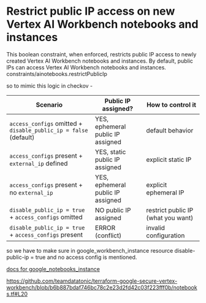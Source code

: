 # Restrict public IP access on new Vertex AI Workbench notebooks and instances	

This boolean constraint, when enforced, restricts public IP access to newly created Vertex AI Workbench notebooks and instances. By default, public IPs can access Vertex AI Workbench notebooks and instances.
constraints/ainotebooks.restrictPublicIp  


so to mimic this logic in checkov -

| Scenario                                                         | Public IP assigned?               | How to control it                  |
| ---------------------------------------------------------------- | --------------------------------- | ---------------------------------- |
| `access_configs` omitted + `disable_public_ip = false` (default) | YES, ephemeral public IP assigned | default behavior                   |
| `access_configs` present + `external_ip` defined                 | YES, static public IP assigned    | explicit static IP                 |
| `access_configs` present + no `external_ip`                      | YES, ephemeral public IP assigned | explicit ephemeral IP              |
| `disable_public_ip = true` + `access_configs` omitted            | NO public IP assigned             | restrict public IP (what you want) |
| `disable_public_ip = true` + `access_configs` present            | ERROR (conflict)                  | invalid configuration              |



so we have to make sure in google_workbench_instance resource disable-public-ip = true and no access config is mentioned.





















[docs for google_notebooks_instance](https://docs.prowler.com/checks/gcp/google-cloud-public-policies/ensure-gcp-vertex-ai-workbench-does-not-have-public-ips/#:~:text=It%27s%20not%20currently%20possible%20to%20edit%20a%20Vertex,Locate%20the%20External%20IP%20dropdown%20and%20select%20None.)



https://github.com/teamdatatonic/terraform-google-secure-vertex-workbench/blob/b6b887bdaf746bc78c2e23d2fd42c03f223fff0b/notebooks.tf#L20



